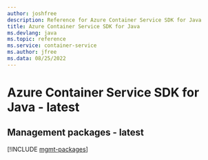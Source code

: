 ```yaml
---
author: joshfree
description: Reference for Azure Container Service SDK for Java
title: Azure Container Service SDK for Java
ms.devlang: java
ms.topic: reference
ms.service: container-service
ms.author: jfree
ms.data: 08/25/2022
---
```

# Azure Container Service SDK for Java - latest

## Management packages - latest
[!INCLUDE [mgmt-packages](container-service-mgmt-index.md)]